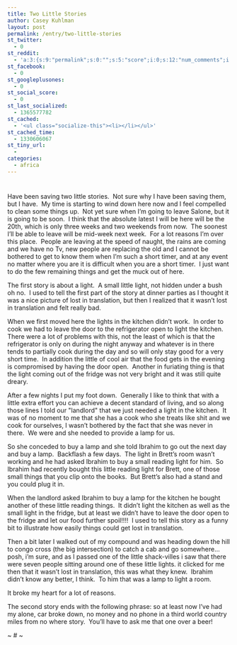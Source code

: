 ```yaml
---
title: Two Little Stories
author: Casey Kuhlman
layout: post
permalink: /entry/two-little-stories
st_twitter:
  - 0
st_reddit:
  - 'a:3:{s:9:"permalink";s:0:"";s:5:"score";i:0;s:12:"num_comments";i:0;}'
st_facebook:
  - 0
st_googleplusones:
  - 0
st_social_score:
  - 0
st_last_socialized:
  - 1365577782
st_cached:
  - '<ul class="socialize-this"><li></li></ul>'
st_cached_time:
  - 1330606067
st_tiny_url:
  - 
categories:
  - africa
---
```

# 

Have been saving two little stories.  Not sure why I have been saving them, but I have.  My time is starting to wind down here now and I feel compelled to clean some things up.  Not yet sure when I’m going to leave Salone, but it is going to be soon.  I think that the absolute latest I will be here will be the 20th, which is only three weeks and two weekends from now.  The soonest I’ll be able to leave will be mid-week next week.  For a lot reasons I’m over this place.  People are leaving at the speed of naught, the rains are coming and we have no Tv, new people are replacing the old and I cannot be bothered to get to know them when I’m such a short timer, and at any event no matter where you are it is difficult when you are a short timer.  I just want to do the few remaining things and get the muck out of here.

The first story is about a light.  A small little light, not hidden under a bush oh no.  I used to tell the first part of the story at dinner parties as I thought it was a nice picture of lost in translation, but then I realized that it wasn’t lost in translation and felt really bad.

When we first moved here the lights in the kitchen didn’t work.  In order to cook we had to leave the door to the refrigerator open to light the kitchen.  There were a lot of problems with this, not the least of which is that the refrigerator is only on during the night anyway and whatever is in there tends to partially cook during the day and so will only stay good for a very short time.  In addition the little of cool air that the food gets in the evening is compromised by having the door open.  Another in furiating thing is that the light coming out of the fridge was not very bright and it was still quite dreary.

After a few nights I put my foot down.  Generally I like to think that with a little extra effort you can achieve a decent standard of living, and so along those lines I told our "landlord" that we just needed a light in the kitchen.  It was of no moment to me that she has a cook who she treats like shit and we cook for ourselves, I wasn’t bothered by the fact that she was never in there.  We were and she needed to provide a lamp for us. 

So she conceded to buy a lamp and she told Ibrahim to go out the next day and buy a lamp.  Backflash a few days.  The light in Brett’s room wasn’t working and he had asked Ibrahim to buy a small reading light for him.  So Ibrahim had recently bought this little reading light for Brett, one of those small things that you clip onto the books.  But Brett’s also had a stand and you could plug it in.  

When the landlord asked Ibrahim to buy a lamp for the kitchen he bought another of these little reading things.  It didn’t light the kitchen as well as the small light in the fridge, but at least we didn’t have to leave the door open to the fridge and let our food further spoil!!!!  I used to tell this story as a funny bit to illustrate how easily things could get lost in translation. 

Then a bit later I walked out of my compound and was heading down the hill to congo cross (the big intersection) to catch a cab and go somewhere…posh, i’m sure, and as I passed one of the little shack-villes i saw that there were seven people sitting around one of these little lights. it clicked for me then that it wasn’t lost in translation, this was what they knew.  Ibrahim didn’t know any better, I think.  To him that was a lamp to light a room.  

It broke my heart for a lot of reasons.  

The second story ends with the following phrase: so at least now I’ve had my alone, car broke down, no money and no phone in a third world country miles from no where story.  You’ll have to ask me that one over a beer!  

~ # ~